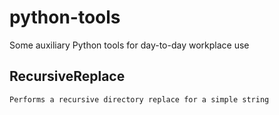 # python-tools
Some auxiliary Python tools for day-to-day workplace use

## RecursiveReplace
	Performs a recursive directory replace for a simple string
